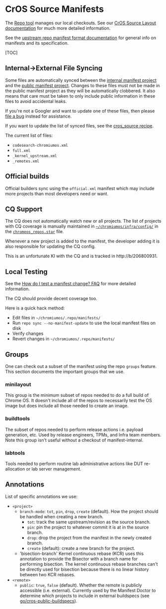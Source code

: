# CrOS Source Manifests

The [Repo tool] manages our local checkouts.  See our
[CrOS Source Layout documentation] for much more detailed information.

See the [upstream repo manifest format documentation] for general info on
manifests and its specification.

[TOC]

## Internal->External File Syncing

Some files are automatically synced between the [internal manifest project] and
the [public manifest project].  Changes to these files must not be made in the
public manifest project as they will be automatically clobbered.  It also means
that care must be taken to only include public information in these files to
avoid accidental leaks.

If you're not a Googler and want to update one of these files, then please
[file a bug] instead for assistance.

If you want to update the list of synced files, see the [cros_source recipe].

The current list of files:

* `codesearch-chromiumos.xml`
* `full.xml`
* `_kernel_upstream.xml`
* `_remotes.xml`

## Official builds

Official builders sync using the `official.xml` manifest which may include
more projects than most developers need or want.

## CQ Support

The CQ does not automatically watch new or all projects.  The list of projects
with CQ coverage is manually maintained in [`~/chromiumos/infra/config/`] in the
[`chromeos_repos.star`] file.

Whenever a new project is added to the manifest, the developer adding it is also
responsible for updating the CQ config.

This is an unfortunate KI with the CQ and is tracked in http://b/206800931.

[`~/chromiumos/infra/config/`]: https://chrome-internal.googlesource.com/chromeos/infra/config
[`chromeos_repos.star`]: https://chrome-internal.googlesource.com/chromeos/infra/config/+/HEAD/chromeos_repos.star

## Local Testing

See the [How do I test a manifest change? FAQ] for more detailed information.

The CQ should provide decent coverage too.

Here is a quick hack method:

*   Edit files in `~/chromiumos/.repo/manifests/`
*   Run `repo sync --no-manifest-update` to use the local manifest files on disk
*   Verify changes
*   Revert changes in `~/chromiumos/.repo/manifests/`

## Groups

One can check out a subset of the manifest using the repo `groups` feature.
This section documents the important groups that we use.

### minilayout

This group is the minimum subset of repos needed to do a full build of Chrome
OS. It doesn't include all of the repos to necessarily test the OS image but
does include all those needed to create an image.

### buildtools

The subset of repos needed to perform release actions i.e. payload generation,
etc. Used by release engineers, TPMs, and Infra team members. Note this group
isn't useful without a checkout of manifest-internal.

### labtools

Tools needed to perform routine lab administrative actions like DUT
re-allocation or lab server management.

## Annotations

List of specific annotations we use:

*   `<project>`
    *   `branch-mode`: `tot`, `pin`, `drop`, `create` (default).
        How the project should be handled when creating a new branch.
        *   `tot`: track the same upstream/revision as the source branch.
        *   `pin`: pin the project to whatever commit it is at in the source
            branch.
        *   `drop`: drop the project from the manifest in the newly created
            branch.
        *   `create` (default): create a new branch for the project.
    *   'bisection-branch'
        Kernel continuous rebase (KCR) uses this annotation to provide the Bisector
        with a branch name for performing bisection. The kernel continuous rebase
        branches can't be directly used for bisection because there is no linear
        history between two KCR rebases.
*   `<remote>`
    *   `public`: `true`, `false` (default). Whether the remote is publicly
        accessible (i.e. external). Currently used by the Manifest Doctor to
        determine which projects to include in external buildspecs
        (see [go/cros-public-buildspecs](go/cros-public-buildspecs)).


[CrOS Source Layout documentation]: https://chromium.googlesource.com/chromiumos/docs/+/HEAD/source_layout.md
[cros_source recipe]: https://chromium.googlesource.com/chromiumos/infra/recipes/+/HEAD/recipe_modules/cros_source/api.py
[file a bug]: https://issuetracker.google.com/issues/new?component=1037860&template=1600056
[How do I test a manifest change? FAQ]: https://chromium.googlesource.com/chromiumos/docs/+/HEAD/source_layout.md#How-do-I-test-a-manifest-change
[internal manifest project]: https://chrome-internal.googlesource.com/chromeos/manifest-internal
[public manifest project]: https://chromium.googlesource.com/chromiumos/manifest
[Repo tool]: https://gerrit.googlesource.com/git-repo/
[upstream repo manifest format documentation]: https://gerrit.googlesource.com/git-repo/+/HEAD/docs/manifest-format.md
